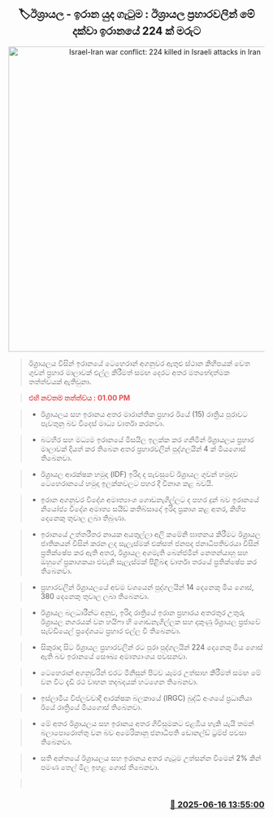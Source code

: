 <p align='center'><b><h2 align='center' title='Israel-Iran war conflict: 224 killed in Israeli attacks in Iran'>🏷ඊශ්‍රායල - ඉරාන යුද ගැටුම : ඊශ්‍රායල ප්‍රහාරවලින් මේ දක්වා  ඉරානයේ 224 ක් මරුට</h2></b></p>
<p align='center'><img src='https://helakuru.sgp1.cdn.digitaloceanspaces.com/esana/images/lib/ish-uiop.jpg' width='600' alt='Israel-Iran war conflict: 224 killed in Israeli attacks in Iran'></p>

> ඊශ්‍රායලය විසින් ඉරානයේ ටෙහෙරාන් අගනුවර ඇතුළු ස්ථාන කිහිපයක් වෙත ගුවන් ප්‍රහාර මාලාවක් එල්ල කිරීමත් සමඟ දෙරට අතර මතභේදාත්මක තත්ත්වයක් ඇතිවුනා.

> <span style='color:#e64d4d'><strong>එහි නවතම තත්ත්වය : 01.00 PM</strong></span>

> * ඊශ්‍රායලය සහ ඉරානය අතර මාරාන්තික ප්‍රහාර ඊයේ (15) රාත්‍රිය පුරාවට පැවතුනු බව විදෙස් මාධ්‍ය වාර්තා කරනවා.

> * බටහිර සහ මධ්‍යම ඉරානයේ මිසයිල ඉලක්ක කර ගනිමින් ඊශ්‍රායලය ප්‍රහාර මාලාවක් දියත් කර තිබෙන අතර ප්‍රහාරවලින් පුද්ගලයින් 4 ක් මියගොස් තිබෙනවා.

> * ඊශ්‍රායල ආරක්ෂක හමුදා (IDF) ඉරිදා ද පැවසුවේ ඊශ්‍රායල ගුවන් හමුදාව ටෙහෙරානයේ හමුදා ඉලක්කවලට පහර දී විනාශ කළ බවයි.

> * ඉරාන අගනුවර විදේශ අමාත්‍යාංශ ගොඩනැගිල්ලට ද පහර දුන් බව ඉරානයේ නියෝජ්‍ය විදේශ අමාත්‍ය සයීඩ් කතිබ්සාදේ ඉරිදා ප්‍රකාශ කළ අතර, කිහිප දෙනෙකු තුවාල ලබා තිබුණා.

> * ඉරානයේ උත්තරීතර නායක අයතුල්ලා අලි කමේනි ඝාතනය කිරීමට ඊශ්‍රායල ජාතිකයන් විසින් කරන ලද සැලැස්මක් එක්සත් ජනපද ජනාධිපතිවරයා විසින් ප්‍රතික්ෂේප කර ඇති අතර, ඊශ්‍රායල අගමැති බෙන්ජමින් නෙතන්යාහු සහ ඔහුගේ ප්‍රකාශකයා එවැනි සැලැස්මක් පිළිබඳ වාර්තා තරයේ ප්‍රතික්ෂේප කර තිබෙනවා.

> * ප්‍රහාරවලින් ඊශ්‍රායලයේ අවම වශයෙන් පුද්ගලයින් 14 දෙනෙකු මිය ගොස්, 380 දෙනෙකු තුවාල ලබා තිබෙනවා.

> * ඊශ්‍රායල බලධාරීන්ට අනුව, ඉරිදා රාත්‍රියේ ඉරාන ප්‍රහාරය අතරතුර උතුරු ඊශ්‍රායල නගරයක් වන හයිෆා හි ගොඩනැගිල්ලක සහ දකුණු ඊශ්‍රායල ප්‍රජාවේ සැව්ඩියෙල් ප්‍රදේශයට ප්‍රහාර එල්ල වී තිබෙනවා.

> * සිකුරාදා සිට ඊශ්‍රායල ප්‍රහාරවලින් රට පුරා පුද්ගලයින් 224 දෙනෙකු මිය ගොස් ඇති බව ඉරානයේ සෞඛ්‍ය අමාත්‍යාංශය පවසනවා.

> * ටෙහෙරාන් අගනුවරින් එරට මිනිසුන් පිටව යෑමර උත්සාහ කිරීමත් සමඟ මේ වන විට දැඩි රථ වාහන තදබදයක් හටගෙන තිබෙනවා.

> * ඉස්ලාමීය විප්ලවවාදී ආරක්ෂක බලකායේ (IRGC) බුද්ධි අංශයේ ප්‍රධානියා ඊයේ රාත්‍රියේ මියගොස් තිබෙනවා.

> * මේ අතර ඊශ්‍රායලය සහ ඉරානය අතර ගිවිසුමකට එළඹිය හැකි යැයි තමන් බලාපොරොත්තු වන බව අමෙරිකානු ජනාධිපති ඩොනල්ඩ් ට්‍රම්ප් පවසා තිබෙනවා.

> * සති අන්තයේ ඊශ්‍රායලය සහ ඉරානය අතර ගැටුම උත්සන්න වීමෙන් 2% කින් පමණ තෙල් මිල ඉහළ ගොස් තිබෙනවා.

>  



<h3 align='right'><a href='https://www.helakuru.lk/esana/p/111026/'>📅 2025-06-16 13:55:00</a></h3>
